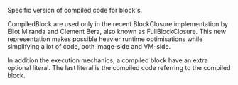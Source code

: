 Specific version of compiled code for block's.CompiledBlock are used only in the recent BlockClosure implementation by Eliot Miranda and Clement Bera, also known as FullBlockClosure. This new representation makes possible heavier runtime optimisations while simplifying a lot of code, both image-side and VM-side.In addition the execution mechanics, a compiled block have an extra optional literal. The last literal is the compiled code referring to the compiled block. 